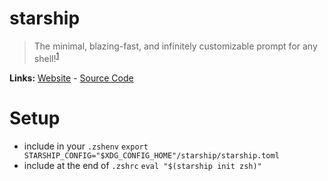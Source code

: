 # starship

> The minimal, blazing-fast, and infinitely customizable prompt for any shell!<sup>[1][desc]</sup>

**Links:** [Website] - [Source Code]

# Setup

- include in your `.zshenv`
  `export STARSHIP_CONFIG="$XDG_CONFIG_HOME"/starship/starship.toml`
- include at the end of `.zshrc`
  `eval "$(starship init zsh)"`

[website]: https://starship.rs/
[desc]: https://starship.rs/
[source code]: https://github.com/starship/starship
